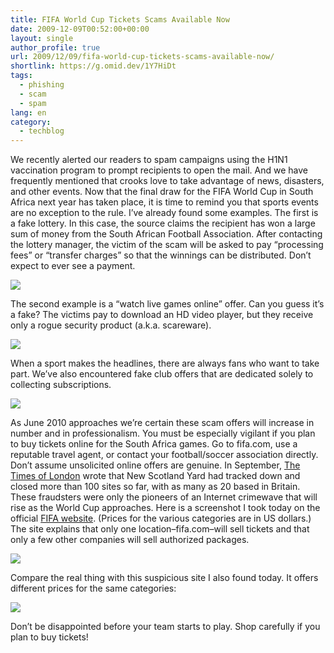 ```yaml
---
title: FIFA World Cup Tickets Scams Available Now
date: 2009-12-09T00:52:00+00:00
layout: single
author_profile: true
url: 2009/12/09/fifa-world-cup-tickets-scams-available-now/
shortlink: https://g.omid.dev/1Y7HiDt
tags:
  - phishing
  - scam
  - spam
lang: en
category: 
  - techblog
---
```

We recently alerted our readers to spam campaigns using the H1N1 vaccination program to prompt recipients to open the mail. And we have frequently mentioned that crooks love to take advantage of news, disasters, and other events. Now that the final draw for the FIFA World Cup in South Africa next year has taken place, it is time to remind you that sports events are no exception to the rule. I’ve already found some examples. The first is a fake lottery. In this case, the source claims the recipient has won a large sum of money from the South African Football Association. After contacting the lottery manager, the victim of the scam will be asked to pay “processing fees” or “transfer charges” so that the winnings can be distributed. Don’t expect to ever see a payment.

![](http://1.bp.blogspot.com/_vaUVXcmC3OI/Sx7shkriIlI/AAAAAAAAARY/bjECXHpfmtM/s1600-h/FP_BLOG_091208_1.jpg)

The second example is a “watch live games online” offer. Can you guess it’s a fake? The victims pay to download an HD video player, but they receive only a rogue security product (a.k.a. scareware).

![](http://3.bp.blogspot.com/_vaUVXcmC3OI/Sx7syfA9CMI/AAAAAAAAARg/A9k_kd5ZwaI/s1600-h/FP_BLOG_091208_2.jpg)

When a sport makes the headlines, there are always fans who want to take part. We’ve also encountered fake club offers that are dedicated solely to collecting subscriptions.

![](http://4.bp.blogspot.com/_vaUVXcmC3OI/Sx7s0k_tONI/AAAAAAAAARo/i_JY--Xgwnk/s1600-h/FP_BLOG_091208_3.jpg)

As June 2010 approaches we’re certain these scam offers will increase in number and in professionalism. You must be especially vigilant if you plan to buy tickets online for the South Africa games. Go to fifa.com, use a reputable travel agent, or contact your football/soccer association directly. Don’t assume unsolicited online offers are genuine. In September, [The Times of London](http://www.timesonline.co.uk/tol/sport/football/article6848266.ece) wrote that New Scotland Yard had tracked down and closed more than 100 sites so far, with as many as 20 based in Britain. These fraudsters were only the pioneers of an Internet crimewave that will rise as the World Cup approaches. Here is a screenshot I took today on the official [FIFA website](http://fr.fifa.com/mm/document/tournament/ticketing/01/03/06/20/2010fwcigptaf-french-final-03.03.09.pdf). (Prices for the various categories are in US dollars.) The site explains that only one location–fifa.com–will sell tickets and that only a few other companies will sell authorized packages.

![](http://4.bp.blogspot.com/_vaUVXcmC3OI/Sx7s1_-InqI/AAAAAAAAARw/iF45C4F1NAw/s1600-h/FP_BLOG_091208_4.jpg)

Compare the real thing with this suspicious site I also found today. It offers different prices for the same categories:

![](http://1.bp.blogspot.com/_vaUVXcmC3OI/Sx7s3tgmypI/AAAAAAAAAR4/qXCq5J0gZbA/s1600-h/FP_BLOG_091208_5.jpg)

Don’t be disappointed before your team starts to play. Shop carefully if you plan to buy tickets!
